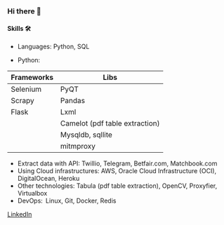 ### Hi there 👋

#### Skills 🛠️
* Languages: Python, SQL
- Python:

|   Frameworks  |     Libs                       |
| ------------- | ------------------------------ |
| Selenium      | PyQT                           |
| Scrapy        | Pandas                         |
| Flask         | Lxml                           |
|               | Camelot (pdf table extraction) |
|               | Mysqldb, sqllite               |
|               | mitmproxy                      |


* Extract data with API: Twillio, Telegram, Betfair.com, Matchbook.com
* Using Cloud infrastructures: AWS, Oracle Cloud Infrastructure (OCI), DigitalOcean, Heroku
* Other technologies: Tabula (pdf table extraction), OpenCV, Proxyfier, Virtualbox
* DevOps: Linux, Git, Docker, Redis

[LinkedIn](linkedin.com/in/imantas-šateika-178248243)

<!--
**stumm148/stumm148** is a ✨ _special_ ✨ repository because its `README.md` (this file) appears on your GitHub profile.

Here are some ideas to get you started:

- 🔭 I’m currently working on ...
- 🌱 I’m currently learning ...
- 👯 I’m looking to collaborate on ...
- 🤔 I’m looking for help with ...
- 💬 Ask me about ...
- 📫 How to reach me: ...
- 😄 Pronouns: ...
- ⚡ Fun fact: ...
-->
